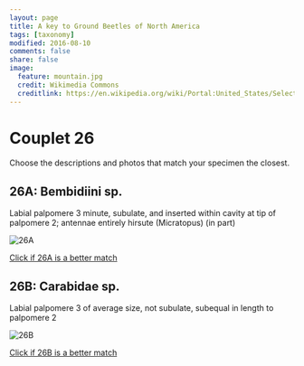```yaml
---
layout: page
title: A key to Ground Beetles of North America
tags: [taxonomy]
modified: 2016-08-10
comments: false
share: false
image:
  feature: mountain.jpg
  credit: Wikimedia Commons
  creditlink: https://en.wikipedia.org/wiki/Portal:United_States/Selected_panorama#/media/File:Mount_Ellinor,_Mount_Washington_Panorama.jpg
---
```


# Couplet 26


Choose the descriptions and photos that match your specimen the closest. 

## 26A: Bembidiini sp. 

Labial palpomere 3 minute, subulate, and inserted within cavity at tip of palpomere 2; antennae entirely hirsute (Micratopus) (in part)

![26A](//klevan.github.io/images/keyfigs/Key1_26_26A.png)

[Click if 26A is a better match](https://en.wikipedia.org/wiki/Bembidiini)


## 26B: Carabidae sp. 

Labial palpomere 3 of average size, not subulate, subequal in length to palpomere 2

![26B](//klevan.github.io/images/keyfigs/Key1_26_26B.png)

[Click if 26B is a better match](//klevan.github.io/dynamicTaxonomy/Key1_27)

